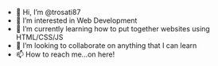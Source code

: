 - 👋 Hi, I’m @trosati87
- 👀 I’m interested in Web Development
- 🌱 I’m currently learning how to put together websites using HTML/CSS/JS
- 💞️ I’m looking to collaborate on anything that I can learn
- 📫 How to reach me...on here!

<!---
trosati87/trosati87 is a ✨ special ✨ repository because its `README.md` (this file) appears on your GitHub profile.
You can click the Preview link to take a look at your changes.
--->

